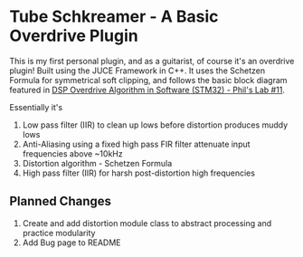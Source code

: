 
<h1>Tube Schkreamer - A Basic Overdrive Plugin </h1>

This is my first personal plugin, and as a guitarist, of course it's an overdrive plugin! Built using the JUCE Framework in C++.
It uses the Schetzen Formula for symmetrical soft clipping, and follows the basic block diagram featured in [DSP Overdrive Algorithm in Software (STM32) - Phil's Lab #11](https://youtu.be/_0ys155xv1Q?si=TKS7VlCb2yQ-riOq).  


Essentially it's
1. Low pass filter (IIR) to clean up lows before distortion produces muddy lows
2. Anti-Aliasing using a fixed high pass FIR filter attenuate input frequencies above ~10kHz
3. Distortion algorithm - Schetzen Formula
5. High pass filter (IIR) for harsh post-distortion high frequencies


<h2>Planned Changes</h2>
<ol>
  <li>Create and add distortion module class to abstract processing and practice modularity</li>
  <li>Add Bug page to README</li>
</ol>
